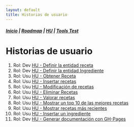 ```yaml
---
layout: default
title: Historias de usuario
---
```


##### [Inicio](./) | [Roadmap](./Roadmap.html) | [HU](./hu.html) | [Tools Test](./aserciones_sis_pruebas.html)


# Historias de usuario

1. Rol: Dev [HU - Definir la entidad receta](https://github.com/cr13/RecetaCoctel/issues/22)
2. Rol: Dev [HU - Definir la entidad Ingrediente](https://github.com/cr13/RecetaCoctel/issues/21)
3. Rol: Usu [HU - Obtener Receta](https://github.com/cr13/RecetaCoctel/issues/5)
4. Rol: Usu [HU - Insertar recetas](https://github.com/cr13/RecetaCoctel/issues/6)
5. Rol: Usu [HU - Modificación de recetas](https://github.com/cr13/RecetaCoctel/issues/7)
6. Rol: Usu [HU - Eliminar Recetas](https://github.com/cr13/RecetaCoctel/issues/8)
7. Rol: Usu [HU - Valorar recetas](https://github.com/cr13/RecetaCoctel/issues/9)
8. Rol: Usu [HU - Mostrar un top 10 de las mejores recetas](https://github.com/cr13/RecetaCoctel/issues/10)
9. Rol: Usu [HU - Mostrar recetas más recientes](https://github.com/cr13/RecetaCoctel/issues/11)
10. Rol: Usu [HU - Insertar un ingrediente](https://github.com/cr13/RecetaCoctel/issues/24) 
11. Rol: Dev [HU - Generar documentación con GH-Pages](https://github.com/cr13/RecetaCoctel/issues/12)